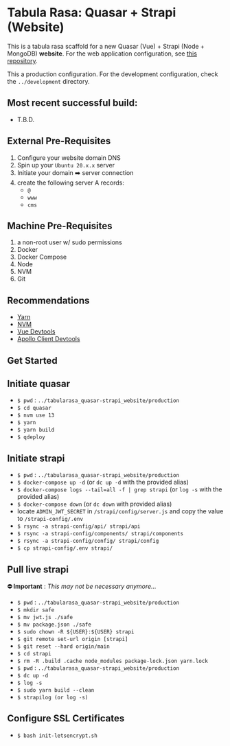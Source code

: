 # Tabula Rasa: Quasar + Strapi (Website)

This is a tabula rasa scaffold for a new Quasar (Vue) + Strapi (Node + MongoDB) **website**. For the web application configuration, see [this repository](https://github.com/evangrinde/tabularasa_quasar-strapi_application).

This a production configuration. For the development configuration, check the `../development` directory.

## Most recent successful build:
- T.B.D.
<!-- - 10:12PM EST 6/11/2021 -->
<!-- - macOS 11.3.1 on Apple M1 -->
<!-- - Docker Desktop 3.3.3 (Engine v20.10.6 on darwin/arm64) -->

## External Pre-Requisites
1. Configure your website domain DNS
2. Spin up your `Ubuntu 20.x.x` server
3. Initiate your domain ➡️ server connection
4. create the following server A records:
    - `@`
    - `www`
    - `cms`

## Machine Pre-Requisites
1. a non-root user w/ sudo permissions
2. Docker
3. Docker Compose
4. Node
5. NVM
6. Git

## Recommendations
- [Yarn](https://classic.yarnpkg.com/en/docs/cli/global/)
- [NVM](https://github.com/nvm-sh/nvm)
- [Vue Devtools](https://github.com/vuejs/vue-devtools)
- [Apollo Client Devtools](https://www.apollographql.com/docs/react/development-testing/developer-tooling/)

## Get Started



## Initiate quasar
- `$ pwd` : `../tabularasa_quasar-strapi_website/production`
- `$ cd quasar`
- `$ nvm use 13`
- `$ yarn`
- `$ yarn build`
- `$ qdeploy`

## Initiate strapi
- `$ pwd` : `../tabularasa_quasar-strapi_website/production`
- `$ docker-compose up -d` (or `dc up -d` with the provided alias)
- `$ docker-compose logs --tail=all -f | grep strapi` (or `log -s` with the provided alias)
- `$ docker-compose down` (or `dc down` with provided alias)
- locate `ADMIN_JWT_SECRET` in `/strapi/config/server.js` and copy the value to `/strapi-config/.env`
- `$ rsync -a strapi-config/api/ strapi/api`
- `$ rsync -a strapi-config/components/ strapi/components`
- `$ rsync -a strapi-config/config/ strapi/config`
- `$ cp strapi-config/.env strapi/`

## Pull live strapi
**⛔️ Important** : *This may not be necessary anymore...*
- `$ pwd` : `../tabularasa_quasar-strapi_website/production`
- `$ mkdir safe`
- `$ mv jwt.js ./safe`
- `$ mv package.json ./safe`
- `$ sudo chown -R ${USER}:${USER} strapi`
- `$ git remote set-url origin [strapi]`
- `$ git reset --hard origin/main`
- `$ cd strapi`
- `$ rm -R .build .cache node_modules package-lock.json yarn.lock`
- `$ pwd` : `../tabularasa_quasar-strapi_website/production`
- `$ dc up -d`
- `$ log -s`
- `$ sudo yarn build --clean`
- `$ strapilog (or log -s)`

## Configure SSL Certificates
- `$ bash init-letsencrypt.sh`
